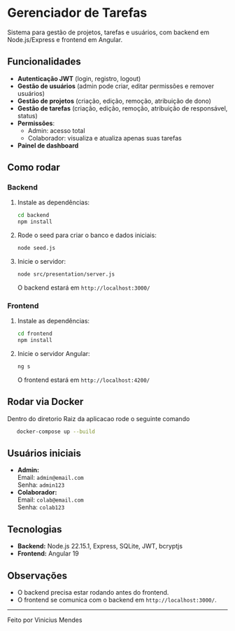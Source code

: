 # Gerenciador de Tarefas

Sistema para gestão de projetos, tarefas e usuários, com backend em Node.js/Express e frontend em Angular.

## Funcionalidades

- **Autenticação JWT** (login, registro, logout)
- **Gestão de usuários** (admin pode criar, editar permissões e remover usuários)
- **Gestão de projetos** (criação, edição, remoção, atribuição de dono)
- **Gestão de tarefas** (criação, edição, remoção, atribuição de responsável, status)
- **Permissões**:  
  - Admin: acesso total  
  - Colaborador: visualiza e atualiza apenas suas tarefas
- **Painel de dashboard**

## Como rodar

### Backend

1. Instale as dependências:
   ```sh
   cd backend
   npm install
   ```
2. Rode o seed para criar o banco e dados iniciais:
   ```sh
   node seed.js
   ```
3. Inicie o servidor:
   ```sh
   node src/presentation/server.js
   ```
   O backend estará em `http://localhost:3000/`

### Frontend

1. Instale as dependências:
   ```sh
   cd frontend
   npm install
   ```
2. Inicie o servidor Angular:
   ```sh
   ng s
   ```
   O frontend estará em `http://localhost:4200/`

## Rodar via Docker

Dentro do diretorio Raiz da aplicacao rode o seguinte comando

```sh
   docker-compose up --build
```

## Usuários iniciais

- **Admin:**  
  Email: `admin@email.com`  
  Senha: `admin123`
- **Colaborador:**  
  Email: `colab@email.com`  
  Senha: `colab123`

## Tecnologias

- **Backend:** Node.js 22.15.1, Express, SQLite, JWT, bcryptjs
- **Frontend:** Angular 19

## Observações

- O backend precisa estar rodando antes do frontend.
- O frontend se comunica com o backend em `http://localhost:3000/`.
---

Feito por Vinicius Mendes

